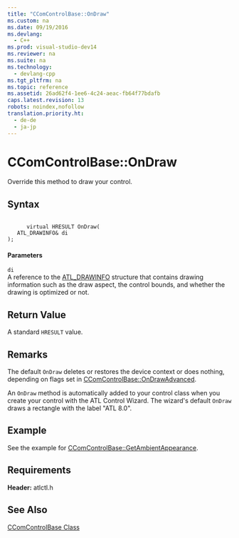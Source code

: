 ```yaml
---
title: "CComControlBase::OnDraw"
ms.custom: na
ms.date: 09/19/2016
ms.devlang: 
  - C++
ms.prod: visual-studio-dev14
ms.reviewer: na
ms.suite: na
ms.technology: 
  - devlang-cpp
ms.tgt_pltfrm: na
ms.topic: reference
ms.assetid: 26ad62f4-1ee6-4c24-aeac-fb64f77bdafb
caps.latest.revision: 13
robots: noindex,nofollow
translation.priority.ht: 
  - de-de
  - ja-jp
---
```

# CComControlBase::OnDraw
Override this method to draw your control.  
  
## Syntax  
  
```  
  
      virtual HRESULT OnDraw(  
   ATL_DRAWINFO& di   
);  
```  
  
#### Parameters  
 `di`  
 A reference to the [ATL_DRAWINFO](../vs140/ATL_DRAWINFO-Structure.md) structure that contains drawing information such as the draw aspect, the control bounds, and whether the drawing is optimized or not.  
  
## Return Value  
 A standard `HRESULT` value.  
  
## Remarks  
 The default `OnDraw` deletes or restores the device context or does nothing, depending on flags set in [CComControlBase::OnDrawAdvanced](../vs140/CComControlBase--OnDrawAdvanced.md).  
  
 An `OnDraw` method is automatically added to your control class when you create your control with the ATL Control Wizard. The wizard's default `OnDraw` draws a rectangle with the label "ATL 8.0".  
  
## Example  
 See the example for [CComControlBase::GetAmbientAppearance](../vs140/CComControlBase--GetAmbientAppearance.md).  
  
## Requirements  
 **Header:** atlctl.h  
  
## See Also  
 [CComControlBase Class](../vs140/CComControlBase-Class.md)